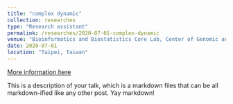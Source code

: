 ```yaml
---
title: "complex dynamic"
collection: researches
type: "Research assistant"
permalink: /researches/2020-07-01-complex-dynamic
venue: "Bioinformatics and Biostatistics Core Lab, Center of Genomic and Precision Medicine, National Taiwan University"
date: 2020-07-01
location: "Taipei, Taiwan"
---
```



[More information here](https://www.roc-taiwan.org/cayyz_en/post/5636.html)

This is a description of your talk, which is a markdown files that can be all markdown-ified like any other post. Yay markdown!
